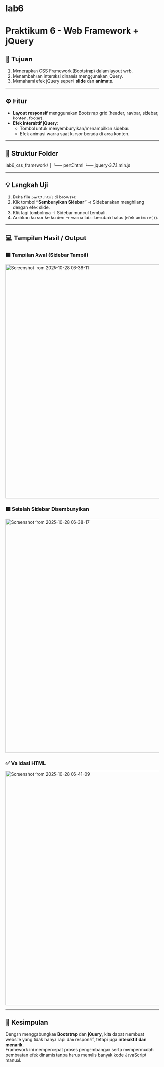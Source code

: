 # lab6

# Praktikum 6 - Web Framework + jQuery

## 🎯 Tujuan
1. Menerapkan CSS Framework (Bootstrap) dalam layout web.  
2. Menambahkan interaksi dinamis menggunakan jQuery.  
3. Memahami efek jQuery seperti **slide** dan **animate**.

---

## ⚙️ Fitur
- **Layout responsif** menggunakan Bootstrap grid (header, navbar, sidebar, konten, footer).  
- **Efek interaktif jQuery**:
  - Tombol untuk menyembunyikan/menampilkan sidebar.
  - Efek animasi warna saat kursor berada di area konten.

---

## 🧱 Struktur Folder

lab6_css_framework/
│
└── pert7.html
└── jquery-3.7.1.min.js


---

## 💡 Langkah Uji
1. Buka file `pert7.html` di browser.  
2. Klik tombol **“Sembunyikan Sidebar”** → Sidebar akan menghilang dengan efek slide.  
3. Klik lagi tombolnya → Sidebar muncul kembali.  
4. Arahkan kursor ke konten → warna latar berubah halus (efek `animate()`).

---
## 💻 Tampilan Hasil / Output

### 🟦 Tampilan Awal (Sidebar Tampil)

<img width="1366" height="768" alt="Screenshot from 2025-10-28 06-38-11" src="https://github.com/user-attachments/assets/37b1aa0a-9868-4e6a-8d9a-f917d0299a9a" />

### 🟪 Setelah Sidebar Disembunyikan

<img width="1366" height="768" alt="Screenshot from 2025-10-28 06-38-17" src="https://github.com/user-attachments/assets/8ac08a25-ca2e-46d7-8bf2-43e0713fa64e" />

### ✅ Validasi HTML

<img width="1366" height="768" alt="Screenshot from 2025-10-28 06-41-09" src="https://github.com/user-attachments/assets/be241214-3c65-447a-b1ce-5d77b8ede4d5" />


---
## 🧠 Kesimpulan
Dengan menggabungkan **Bootstrap** dan **jQuery**, kita dapat membuat website yang tidak hanya rapi dan responsif, tetapi juga **interaktif dan menarik**.  
Framework ini mempercepat proses pengembangan serta mempermudah pembuatan efek dinamis tanpa harus menulis banyak kode JavaScript manual.

